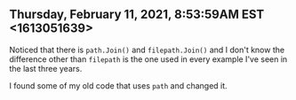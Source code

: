 ## Thursday, February 11, 2021, 8:53:59AM EST <1613051639>

Noticed that there is `path.Join()` and `filepath.Join()` and I don't
know the difference other than `filepath` is the one used in every
example I've seen in the last three years. 

I found some of my old code that uses `path` and changed it.

